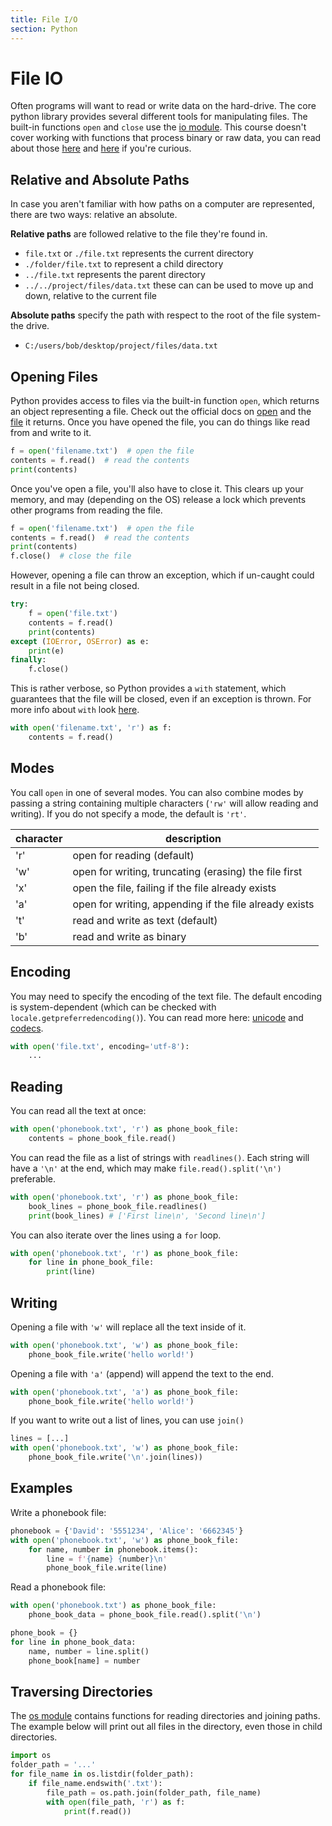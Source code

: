 ```yaml
---
title: File I/O
section: Python
---
```


# File IO

Often programs will want to read or write data on the hard-drive. The core python library provides several different tools for manipulating files. The built-in functions `open` and `close` use the [io module](https://docs.python.org/3.6/library/io.html). This course doesn't cover working with functions that process binary or raw data, you can read about those [here](https://docs.python.org/3/library/io.html#buffered-streams) and [here](https://docs.python.org/3/library/io.html#io.RawIOBase) if you're curious.


## Relative and Absolute Paths

In case you aren't familiar with how paths on a computer are represented, there are two ways: relative an absolute.

**Relative paths** are followed relative to the file they're found in.

- `file.txt` or `./file.txt` represents the current directory
- `./folder/file.txt` to represent a child directory
- `../file.txt` represents the parent directory
- `../../project/files/data.txt` these can can be used to move up and down, relative to the current file 

**Absolute paths** specify the path with respect to the root of the file system- the drive.

- `C:/users/bob/desktop/project/files/data.txt`


## Opening Files


Python provides access to files via the built-in function `open`, which returns an object representing a file. Check out the official docs on [open](https://docs.python.org/3.6/library/functions.html#open) and the [file](https://docs.python.org/3.6/library/io.html#id1) it returns. Once you have opened the file, you can do things like read from and write to it.

```python
f = open('filename.txt')  # open the file
contents = f.read()  # read the contents
print(contents)
```

Once you've open a file, you'll also have to close it. This clears up your memory, and may (depending on the OS) release a lock which prevents other programs from reading the file.

```python
f = open('filename.txt')  # open the file
contents = f.read()  # read the contents
print(contents)
f.close()  # close the file
```

However, opening a file can throw an exception, which if un-caught could result in a file not being closed.

```python
try:
    f = open('file.txt')
    contents = f.read()
    print(contents)
except (IOError, OSError) as e:
    print(e)
finally:
    f.close()
```

This is rather verbose, so Python provides a `with` statement, which guarantees that the file will be closed, even if an exception is thrown. For more info about `with` look [here](http://effbot.org/zone/python-with-statement.htm).

```python
with open('filename.txt', 'r') as f:
    contents = f.read()
```

## Modes

You call `open` in one of several modes. You can also combine modes by passing a string containing multiple characters (`'rw'` will allow reading and writing). If you do not specify a mode, the default is `'rt'`.

| character | description |
| ---       | ---         |
| 'r'       | open for reading (default) |
| 'w'       | open for writing, truncating (erasing) the file first |
| 'x'       | open the file, failing if the file already exists |
| 'a'       | open for writing, appending if the file already exists |
| 't'       | read and write as text (default) |
| 'b'       | read and write as binary |


## Encoding

You may need to specify the encoding of the text file. The default encoding is system-dependent (which can be checked with ` locale.getpreferredencoding()`). You can read more here: [unicode](https://docs.python.org/3/howto/unicode.html) and [codecs](https://docs.python.org/3/library/codecs.html).

```python
with open('file.txt', encoding='utf-8'):
    ...
```

## Reading

You can read all the text at once:

```python
with open('phonebook.txt', 'r') as phone_book_file:
    contents = phone_book_file.read()
```

You can read the file as a list of strings with `readlines()`. Each string will have a `'\n'` at the end, which may make `file.read().split('\n')` preferable.

```python
with open('phonebook.txt', 'r') as phone_book_file:
    book_lines = phone_book_file.readlines()
    print(book_lines) # ['First line\n', 'Second line\n']
```

You can also iterate over the lines using a `for` loop.

```python
with open('phonebook.txt', 'r') as phone_book_file:
    for line in phone_book_file:
        print(line)
```

## Writing

Opening a file with `'w'` will replace all the text inside of it.
```python
with open('phonebook.txt', 'w') as phone_book_file:
    phone_book_file.write('hello world!')
```

Opening a file with `'a'` (append) will append the text to the end.

```python
with open('phonebook.txt', 'a') as phone_book_file:
    phone_book_file.write('hello world!')
```

If you want to write out a list of lines, you can use `join()`

```python
lines = [...]
with open('phonebook.txt', 'w') as phone_book_file:
    phone_book_file.write('\n'.join(lines))
```


## Examples

Write a phonebook file:

```python
phonebook = {'David': '5551234', 'Alice': '6662345'}
with open('phonebook.txt', 'w') as phone_book_file:
    for name, number in phonebook.items():
        line = f'{name} {number}\n'
        phone_book_file.write(line)
```

Read a phonebook file:

```python
with open('phonebook.txt') as phone_book_file:
    phone_book_data = phone_book_file.read().split('\n')

phone_book = {}
for line in phone_book_data:
    name, number = line.split()
    phone_book[name] = number
```

## Traversing Directories

The [os module](https://docs.python.org/3/library/os.html) contains functions for reading directories and joining paths. The example below will print out all files in the directory, even those in child directories.

```python
import os
folder_path = '...'
for file_name in os.listdir(folder_path):
    if file_name.endswith('.txt'):
        file_path = os.path.join(folder_path, file_name)
        with open(file_path, 'r') as f:
            print(f.read())

```
